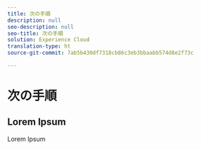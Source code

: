 ```yaml
---
title: 次の手順
description: null
seo-description: null
seo-title: 次の手順
solution: Experience Cloud
translation-type: ht
source-git-commit: 7ab5b430df7318cb86c3eb3bbaabb574d8e2f73c

---
```



# 次の手順

## Lorem Ipsum

Lorem Ipsum